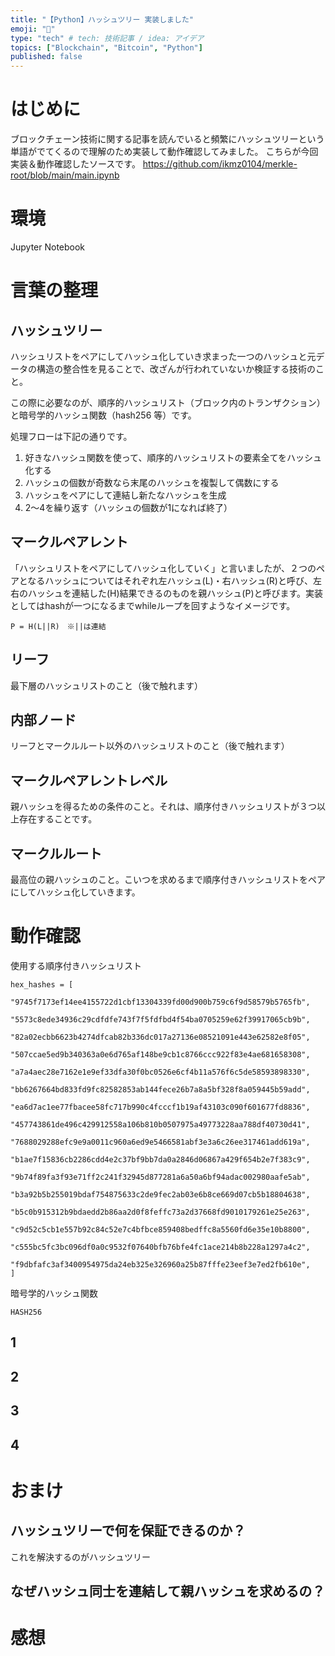 ```yaml
---
title: "【Python】ハッシュツリー 実装しました"
emoji: "🌲"
type: "tech" # tech: 技術記事 / idea: アイデア
topics: ["Blockchain", "Bitcoin", "Python"]
published: false
---
```


# はじめに
ブロックチェーン技術に関する記事を読んでいると頻繁にハッシュツリーという単語がでてくるので理解のため実装して動作確認してみました。
こちらが今回実装＆動作確認したソースです。
https://github.com/ikmz0104/merkle-root/blob/main/main.ipynb
# 環境
Jupyter Notebook

# 言葉の整理
## ハッシュツリー
ハッシュリストをペアにしてハッシュ化していき求まった一つのハッシュと元データの構造の整合性を見ることで、改ざんが行われていないか検証する技術のこと。

この際に必要なのが、順序的ハッシュリスト（ブロック内のトランザクション）と暗号学的ハッシュ関数（hash256 等）です。

処理フローは下記の通りです。
1. 好きなハッシュ関数を使って、順序的ハッシュリストの要素全てをハッシュ化する
2. ハッシュの個数が奇数なら末尾のハッシュを複製して偶数にする
3. ハッシュをペアにして連結し新たなハッシュを生成
4. 2～4を繰り返す（ハッシュの個数が1になれば終了）

## マークルペアレント
「ハッシュリストをペアにしてハッシュ化していく」と言いましたが、２つのペアとなるハッシュについてはそれぞれ左ハッシュ(L)・右ハッシュ(R)と呼び、左右のハッシュを連結した(H)結果できるのものを親ハッシュ(P)と呼びます。実装としてはhashが一つになるまでwhileループを回すようなイメージです。
```
P = H(L||R)　※||は連結
```
## リーフ
最下層のハッシュリストのこと（後で触れます）

## 内部ノード
リーフとマークルルート以外のハッシュリストのこと（後で触れます）

## マークルペアレントレベル
親ハッシュを得るための条件のこと。それは、順序付きハッシュリストが３つ以上存在することです。

## マークルルート
最高位の親ハッシュのこと。こいつを求めるまで順序付きハッシュリストをペアにしてハッシュ化していきます。

# 動作確認

使用する順序付きハッシュリスト
```
hex_hashes = [
    "9745f7173ef14ee4155722d1cbf13304339fd00d900b759c6f9d58579b5765fb",
    "5573c8ede34936c29cdfdfe743f7f5fdfbd4f54ba0705259e62f39917065cb9b",
    "82a02ecbb6623b4274dfcab82b336dc017a27136e08521091e443e62582e8f05",
    "507ccae5ed9b340363a0e6d765af148be9cb1c8766ccc922f83e4ae681658308",
    "a7a4aec28e7162e1e9ef33dfa30f0bc0526e6cf4b11a576f6c5de58593898330",
    "bb6267664bd833fd9fc82582853ab144fece26b7a8a5bf328f8a059445b59add",
    "ea6d7ac1ee77fbacee58fc717b990c4fcccf1b19af43103c090f601677fd8836",
    "457743861de496c429912558a106b810b0507975a49773228aa788df40730d41",
    "7688029288efc9e9a0011c960a6ed9e5466581abf3e3a6c26ee317461add619a",
    "b1ae7f15836cb2286cdd4e2c37bf9bb7da0a2846d06867a429f654b2e7f383c9",
    "9b74f89fa3f93e71ff2c241f32945d877281a6a50a6bf94adac002980aafe5ab",
    "b3a92b5b255019bdaf754875633c2de9fec2ab03e6b8ce669d07cb5b18804638",
    "b5c0b915312b9bdaedd2b86aa2d0f8feffc73a2d37668fd9010179261e25e263",
    "c9d52c5cb1e557b92c84c52e7c4bfbce859408bedffc8a5560fd6e35e10b8800",
    "c555bc5fc3bc096df0a0c9532f07640bfb76bfe4fc1ace214b8b228a1297a4c2",
    "f9dbfafc3af3400954975da24eb325e326960a25b87fffe23eef3e7ed2fb610e",
]
```
暗号学的ハッシュ関数
```
HASH256
```


## 1 
## 2
## 3
## 4


# おまけ
## ハッシュツリーで何を保証できるのか？






これを解決するのがハッシュツリー


## なぜハッシュ同士を連結して親ハッシュを求めるの？


# 感想